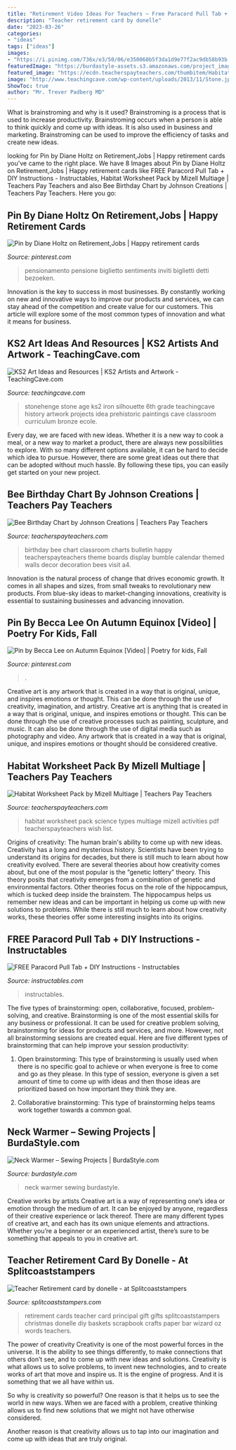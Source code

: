 ```yaml
---
title: "Retirement Video Ideas For Teachers ~ Free Paracord Pull Tab + Diy Instructions"
description: "Teacher retirement card by donelle"
date: "2023-03-26"
categories:
- "ideas"
tags: ["ideas"]
images:
- "https://i.pinimg.com/736x/e3/50/06/e350060b5f3da1d9e77f2ac9db58b93b.jpg"
featuredImage: "https://burdastyle-assets.s3.amazonaws.com/project_images/assets/000/176/392/DSC07592_original.JPG?1298500489"
featured_image: "https://ecdn.teacherspayteachers.com/thumbitem/Habitat-Worksheet-Pack-1532857764/original-679493-1.jpg"
image: "http://www.teachingcave.com/wp-content/uploads/2013/11/Stone.jpg"
ShowToc: true
author: "Mr. Trever Padberg MD"
---
```



What is brainstroming and why is it used?
Brainstroming is a process that is used to increase productivity. Brainstroming occurs when a person is able to think quickly and come up with ideas. It is also used in business and marketing. Brainstroming can be used to improve the efficiency of tasks and create new ideas.

	

		
looking for Pin by Diane Holtz on Retirement,Jobs | Happy retirement cards you've came to the right place. We have 8 Images about Pin by Diane Holtz on Retirement,Jobs | Happy retirement cards like FREE Paracord Pull Tab + DIY Instructions - Instructables, Habitat Worksheet Pack by Mizell Multiage | Teachers Pay Teachers and also Bee Birthday Chart by Johnson Creations | Teachers Pay Teachers. Here you go:
		
    
## Pin By Diane Holtz On Retirement,Jobs | Happy Retirement Cards

<img loading=lazy src="https://i.pinimg.com/736x/e3/50/06/e350060b5f3da1d9e77f2ac9db58b93b.jpg" onerror="this.onerror=null;this.src='https://tse3.mm.bing.net/th?id=OIP.OY2FOpCUpb_wBPNNg0S0SgHaJ4&amp;pid=15.1';" alt="Pin by Diane Holtz on Retirement,Jobs | Happy retirement cards">

_Source: pinterest.com_

>pensionamento pensione biglietto sentiments inviti biglietti detti bezoeken. 

	

Innovation is the key to success in most businesses. By constantly working on new and innovative ways to improve our products and services, we can stay ahead of the competition and create value for our customers. This article will explore some of the most common types of innovation and what it means for business.

    
## KS2 Art Ideas And Resources | KS2 Artists And Artwork - TeachingCave.com

<img loading=lazy src="http://www.teachingcave.com/wp-content/uploads/2013/11/Stone.jpg" onerror="this.onerror=null;this.src='https://tse1.mm.bing.net/th?id=OIP.5GMoGYUk-GuY-5RnJj36mwHaFj&amp;pid=15.1';" alt="KS2 Art Ideas and Resources | KS2 Artists and Artwork - TeachingCave.com">

_Source: teachingcave.com_

>stonehenge stone age ks2 iron silhouette 6th grade teachingcave history artwork projects idea prehistoric paintings cave classroom curriculum bronze ecole. 

	

Every day, we are faced with new ideas. Whether it is a new way to cook a meal, or a new way to market a product, there are always new possibilities to explore. With so many different options available, it can be hard to decide which idea to pursue. However, there are some great ideas out there that can be adopted without much hassle. By following these tips, you can easily get started on your new project.

    
## Bee Birthday Chart By Johnson Creations | Teachers Pay Teachers

<img loading=lazy src="https://ecdn.teacherspayteachers.com/thumbitem/Bee-Birthday-Chart-089663800-1373203950-1565276460/original-759434-1.jpg" onerror="this.onerror=null;this.src='https://tse4.mm.bing.net/th?id=OIP.pgQ1-D6etDwDIiQgTRNxkgAAAA&amp;pid=15.1';" alt="Bee Birthday Chart by Johnson Creations | Teachers Pay Teachers">

_Source: teacherspayteachers.com_

>birthday bee chart classroom charts bulletin happy teacherspayteachers theme boards display bumble calendar themed walls decor decoration bees visit a4. 

	

Innovation is the natural process of change that drives economic growth. It comes in all shapes and sizes, from small tweaks to revolutionary new products. From blue-sky ideas to market-changing innovations, creativity is essential to sustaining businesses and advancing innovation.

    
## Pin By Becca Lee On Autumn Equinox [Video] | Poetry For Kids, Fall

<img loading=lazy src="https://i.pinimg.com/736x/31/47/94/314794a871d0e98bf4917697aa42977e.jpg" onerror="this.onerror=null;this.src='https://tse4.mm.bing.net/th?id=OIP.f_TTbWonAEiR-iwAi2GJwgHaKF&amp;pid=15.1';" alt="Pin by Becca Lee on Autumn Equinox [Video] | Poetry for kids, Fall">

_Source: pinterest.com_

>. 

	

Creative art is any artwork that is created in a way that is original, unique, and inspires emotions or thought. This can be done through the use of creativity, imagination, and artistry.
Creative art is anything that is created in a way that is original, unique, and inspires emotions or thought. This can be done through the use of creative processes such as painting, sculpture, and music. It can also be done through the use of digital media such as photography and video. Any artwork that is created in a way that is original, unique, and inspires emotions or thought should be considered creative.

    
## Habitat Worksheet Pack By Mizell Multiage | Teachers Pay Teachers

<img loading=lazy src="https://ecdn.teacherspayteachers.com/thumbitem/Habitat-Worksheet-Pack-1532857764/original-679493-1.jpg" onerror="this.onerror=null;this.src='https://tse4.mm.bing.net/th?id=OIP.0Udg0X2id_rGk6b8X4DBkwHaJ2&amp;pid=15.1';" alt="Habitat Worksheet Pack by Mizell Multiage | Teachers Pay Teachers">

_Source: teacherspayteachers.com_

>habitat worksheet pack science types multiage mizell activities pdf teacherspayteachers wish list. 

	

Origins of creativity: The human brain's ability to come up with new ideas.
Creativity has a long and mysterious history. Scientists have been trying to understand its origins for decades, but there is still much to learn about how creativity evolved. There are several theories about how creativity comes about, but one of the most popular is the “genetic lottery” theory. This theory posits that creativity emerges from a combination of genetic and environmental factors. Other theories focus on the role of the hippocampus, which is tucked deep inside the brainstem. The hippocampus helps us remember new ideas and can be important in helping us come up with new solutions to problems. While there is still much to learn about how creativity works, these theories offer some interesting insights into its origins.

    
## FREE Paracord Pull Tab + DIY Instructions - Instructables

<img loading=lazy src="https://content.instructables.com/ORIG/FGN/XZFG/GXMS5X1A/FGNXZFGGXMS5X1A.jpg?auto=webp&amp;frame=1&amp;width=2100" onerror="this.onerror=null;this.src='https://tse2.mm.bing.net/th?id=OIP.6JU3FBQBJOOK83L_muxIVwHaJ4&amp;pid=15.1';" alt="FREE Paracord Pull Tab + DIY Instructions - Instructables">

_Source: instructables.com_

>instructables. 

	

The five types of brainstorming: open, collaborative, focused, problem-solving, and creative.
Brainstorming is one of the most essential skills for any business or professional. It can be used for creative problem solving, brainstorming for ideas for products and services, and more. However, not all brainstorming sessions are created equal. Here are five different types of brainstorming that can help improve your session productivity: 
1. Open brainstorming: This type of brainstorming is usually used when there is no specific goal to achieve or when everyone is free to come and go as they please. In this type of session, everyone is given a set amount of time to come up with ideas and then those ideas are prioritized based on how important they think they are.

2. Collaborative brainstorming: This type of brainstorming helps teams work together towards a common goal.

    
## Neck Warmer – Sewing Projects | BurdaStyle.com

<img loading=lazy src="https://burdastyle-assets.s3.amazonaws.com/project_images/assets/000/176/392/DSC07592_original.JPG?1298500489" onerror="this.onerror=null;this.src='https://tse3.mm.bing.net/th?id=OIP.GQTctY_0R1IQWRBaMV6HyAHaJ3&amp;pid=15.1';" alt="Neck Warmer – Sewing Projects | BurdaStyle.com">

_Source: burdastyle.com_

>neck warmer sewing burdastyle. 

	

Creative works by artists
Creative art is a way of representing one’s idea or emotion through the medium of art. It can be enjoyed by anyone, regardless of their creative experience or lack thereof. There are many different types of creative art, and each has its own unique elements and attractions. Whether you’re a beginner or an experienced artist, there’s sure to be something that appeals to you in creative art.

    
## Teacher Retirement Card By Donelle - At Splitcoaststampers

<img loading=lazy src="http://images.splitcoaststampers.com/data/gallery/500/2010/05/17/DSC01742_by_donelle.JPG" onerror="this.onerror=null;this.src='https://tse4.mm.bing.net/th?id=OIP.JpaG1_E0kayF9KeZbGtzAQHaJ4&amp;pid=15.1';" alt="Teacher Retirement card by donelle - at Splitcoaststampers">

_Source: splitcoaststampers.com_

>retirement cards teacher card principal gift gifts splitcoaststampers christmas donelle diy baskets scrapbook crafts paper bar wizard oz words teachers. 

	

The power of creativity
Creativity is one of the most powerful forces in the universe. It is the ability to see things differently, to make connections that others don’t see, and to come up with new ideas and solutions.
Creativity is what allows us to solve problems, to invent new technologies, and to create works of art that move and inspire us. It is the engine of progress. And it is something that we all have within us.

So why is creativity so powerful? One reason is that it helps us to see the world in new ways. When we are faced with a problem, creative thinking allows us to find new solutions that we might not have otherwise considered.

Another reason is that creativity allows us to tap into our imagination and come up with ideas that are truly original.

